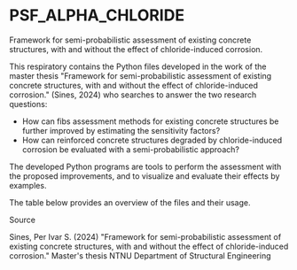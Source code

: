 # PSF_ALPHA_CHLORIDE
Framework for semi-probabilistic assessment of existing concrete structures, with and without the effect of chloride-induced corrosion.

This respiratory contains the Python files developed in the work of the master thesis "Framework for semi-probabilistic assessment of existing concrete structures, with and without the effect of chloride-induced corrosion." (Sines, 2024) who searches to answer the two research questions:

*  How can fibs assessment methods for existing concrete structures be further improved by
estimating the sensitivity factors?
*  How can reinforced concrete structures degraded by chloride-induced corrosion be evaluated
with a semi-probabilistic approach?

The developed Python programs are tools to perform the assessment with the proposed improvements, and to visualize and evaluate their effects by examples. 

The table below provides an overview of the files and their usage.


Source

Sines, Per Ivar S. (2024)
"Framework for semi-probabilistic assessment of existing concrete structures, with and without the effect of chloride-induced corrosion."
Master's thesis 
NTNU Department of Structural Engineering
